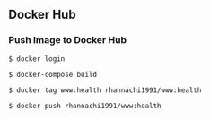 ## Docker Hub

### Push Image to Docker Hub

```
$ docker login
```
```
$ docker-compose build
```
```
$ docker tag www:health rhannachi1991/www:health
```
```
$ docker push rhannachi1991/www:health
```